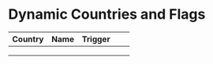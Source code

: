 # Dynamic Countries and Flags
 
|  Country |  Name |  Trigger |   |   |
|---|---|---|---|---|
|   |   |   |   |   |
|   |   |   |   |   |
|   |   |   |   |   |

